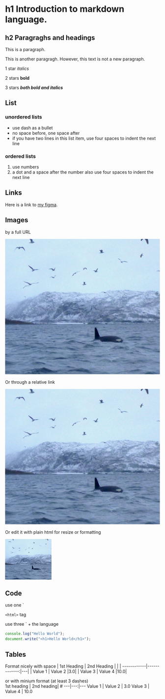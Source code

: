 # h1 Introduction to markdown language.

## h2 Paragraghs and headings
This is a paragraph.

This is another paragragh.
However, this text is not a new paragraph.


1 star *italics* 

2 stars **bold** 

3 stars ***both bold and italics***


## List

### unordered lists

- use dash as a bullet
- no space before, one space after
- if you have two lines in this list item,
    use four spaces to indent the next line
    
### ordered lists
 
 1. use numbers
 2. a dot and a space after the number
   also use four spaces to indent the next line

## Links

Here is a link to [my figma](https://www.figma.com/files/recent?fuid=1207743673974282741).

## Images

by a full URL

![a whale](https://raw.githubusercontent.com/yanwing61/sandbox/main/_readme/whale.png)

Or through a relative link

![a whale](_readme/whale.png)

Or edit it with plain html for resize or formatting

<img src="https://raw.githubusercontent.com/yanwing61/sandbox/main/_readme/whale.png" width="30%">

## Code

use one `

`<html>` tag

use three ` + the language

```javascript
console.log("Hello World");
document.write("<h1>Hello World</h1>");
```

## Tables
 
Format nicely with space
| 1st Heading | 2nd Heading  |   |
| ------------|-------------:|---|
| Value 1     | Value 2      |3.0|
| Value 3     | Value 4      |10.0|


or with minium format (at least 3 dashes)  
1st heading | 2nd heading| #
---|---:|---
Value 1 | Value 2 | 3.0
Value 3 | Value 4 | 10.0






